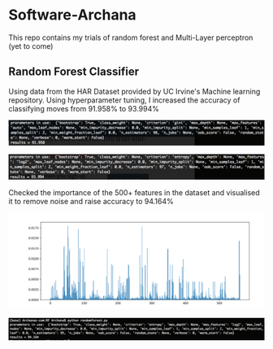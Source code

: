# Software-Archana
This repo contains my trials of random forest and Multi-Layer perceptron (yet to come)

## Random Forest Classifier 
Using data from the HAR Dataset provided by UC Irvine's Machine learning repository. 
Using hyperparameter tuning, I increased the accuracy of classifying moves from 91.958% to 93.994% 

![](https://github.com/tha-dance/Software-Archana/blob/master/RF/Screen%20Shot%202019-02-20%20at%2011.39.05%20AM.png)

![](https://github.com/tha-dance/Software-Archana/blob/master/RF/Screen%20Shot%202019-02-20%20at%2011.38.47%20AM.png)

Checked the importance of the 500+ features in the dataset and visualised it to remove noise and raise accuracy to 94.164%

![](https://github.com/tha-dance/Software-Archana/blob/master/RF/Screen%20Shot%202019-02-21%20at%2011.03.14%20PM.png)


![](https://github.com/tha-dance/Software-Archana/blob/master/RF/Screen%20Shot%202019-02-21%20at%2011.40.36%20PM.png)

